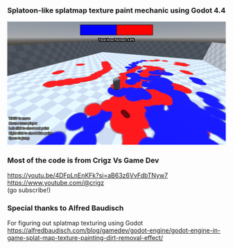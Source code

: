 ### Splatoon-like splatmap texture paint mechanic using Godot 4.4
  
![](screenshot.png)
  
### Most of the code is from Crigz Vs Game Dev
https://youtu.be/4DFpLnEnKFk?si=aB63z6VvFdbTNyw7  
https://www.youtube.com/@crigz  
(go subscribe!)
  
  
### Special thanks to Alfred Baudisch
For figuring out splatmap texturing using Godot  
https://alfredbaudisch.com/blog/gamedev/godot-engine/godot-engine-in-game-splat-map-texture-painting-dirt-removal-effect/

